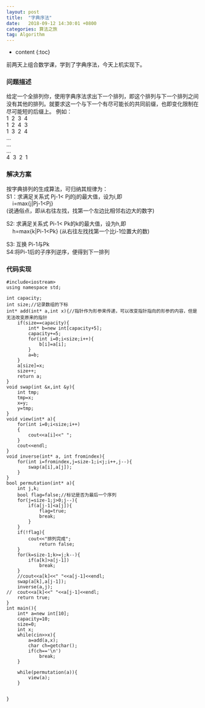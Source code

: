 ```yaml
---
layout: post
title:  "字典序法"
date:   2018-09-12 14:30:01 +0800
categories: 算法之旅
tag: Algorithm
---
```


* content
{:toc}


前两天上组合数学课，学到了字典序法，今天上机实现下。
### 问题描述
给定一个全排列你，使用字典序法求出下一个排列，即这个排列与下一个排列之间没有其他的排列。就要求这一个与下一个有尽可能长的共同前缀，也即变化限制在尽可能短的后缀上。
例如：  
1&nbsp;&nbsp;2&nbsp;&nbsp;3&nbsp;&nbsp;4  
1&nbsp;&nbsp;2&nbsp;&nbsp;4&nbsp;&nbsp;3  
1&nbsp;&nbsp;3&nbsp;&nbsp;2&nbsp;&nbsp;4  
...  
...  
...  
4&nbsp;&nbsp;3&nbsp;&nbsp;2&nbsp;&nbsp;1  

### 解决方案
按字典排列的生成算法，可归纳其规律为：  
S1：求满足关系式 Pj-1< Pj的j的最大值，设为i,即  
&nbsp;&nbsp;&nbsp;&nbsp;i=max{j|Pj-1<Pj}  
(说通俗点，即从右往左找，找第一个左边比相邻右边大的数字)
  
 S2: 求满足关系式 Pi-1< Pk的k的最大值，设为h,即  
 &nbsp;&nbsp;&nbsp;&nbsp;h=max{k|Pi-1<Pk} 
(从右往左找找第一个比i-1位置大的数)

S3: 互换 Pi-1与Pk  
S4:将Pi-1后的子序列逆序，便得到下一排列  

### 代码实现
```
#include<iostream>
using namespace std;

int capacity;
int size;//记录数组的下标
int* add(int* a,int x){//指针作为形参来传递，可以改变指针指向的形参的内容，但是无法改变原来的指针
	if(size==capacity){
		int* b=new int[capacity+5];
		capacity+=5;
		for(int i=0;i<size;i++){
			b[i]=a[i];
		}
		a=b;
	}
	a[size]=x;
	size++;
	return a;
}
void swap(int &x,int &y){
	int tmp;
	tmp=x;
	x=y;
	y=tmp;
}
void view(int* a){
	for(int i=0;i<size;i++)
	{
		cout<<a[i]<<" ";
	}
	cout<<endl;
}
void inverse(int* a, int fromindex){
	for(int i=fromindex,j=size-1;i<j;i++,j--){
		swap(a[i],a[j]);
	}
}
bool permutation(int* a){
	int j,k;
	bool flag=false;//标记是否为最后一个序列
    for(j=size-1;j>0;j--){
		if(a[j-1]<a[j]){
			flag=true;
			break;
		}
	}
	if(!flag){
		cout<<"排列完成";
			return false;
	}
	for(k=size-1;k>=j;k--){
		if(a[k]>a[j-1])
			break;
	}
	//cout<<a[k]<<" "<<a[j-1]<<endl;
	swap(a[k],a[j-1]);
	inverse(a,j);
//	cout<<a[k]<<" "<<a[j-1]<<endl;
	return true;
}
int main(){
	int* a=new int[10];
	capacity=10;
	size=0;
	int x;
	while(cin>>x){
		a=add(a,x);
		char ch=getchar();
		if(ch=='\n')
			break;
	}
	
	while(permutation(a)){
		view(a);
	}
	
	
}
```


